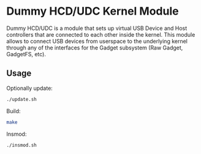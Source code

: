 Dummy HCD/UDC Kernel Module
===========================

Dummy HCD/UDC is a module that sets up virtual USB Device and Host controllers that are connected to each other inside the kernel. This module allows to connect USB devices from userspace to the underlying kernel through any of the interfaces for the Gadget subsystem (Raw Gadget, GadgetFS, etc).

## Usage

Optionally update:

``` bash
./update.sh
```

Build:

``` bash
make
```

Insmod:

``` bash
./insmod.sh
```
